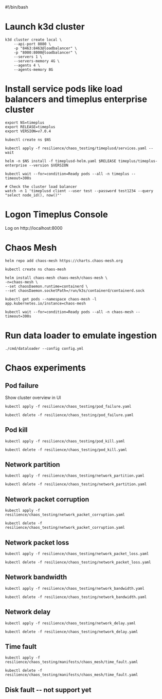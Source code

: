 #!/bin/bash

# Launch k3d cluster

```
k3d cluster create local \
    --api-port 8080 \
    -p "8463:8463@loadbalancer" \
    -p "8000:8000@loadbalancer" \
    --servers 1 \
    --servers-memory 4G \
    --agents 4 \
    --agents-memory 8G 
```

# Install service pods like load balancers and timeplus enterprise cluster

```
export NS=timeplus
export RELEASE=timeplus
export VERSION=v7.0.4

kubectl create ns $NS

kubectl apply -f resilience/chaos_testing/timeplusd/services.yaml --wait

helm -n $NS install -f timeplusd-helm.yaml $RELEASE timeplus/timeplus-enterprise --version $VERSION

kubectl wait --for=condition=Ready pods --all -n timeplus --timeout=300s

# Check the cluster load balancer
watch -n 1 'timeplusd client --user test --password test1234 --query "select node_id(), now()"'  

```

# Logon Timeplus Console
Log on http://localhost:8000

# Chaos Mesh

```
helm repo add chaos-mesh https://charts.chaos-mesh.org

kubectl create ns chaos-mesh

helm install chaos-mesh chaos-mesh/chaos-mesh \
-n=chaos-mesh \
--set chaosDaemon.runtime=containerd \
--set chaosDaemon.socketPath=/run/k3s/containerd/containerd.sock

kubectl get pods --namespace chaos-mesh -l app.kubernetes.io/instance=chaos-mesh 

kubectl wait --for=condition=Ready pods --all -n chaos-mesh --timeout=300s
```

# Run data loader to emulate ingestion

```
./cmd/dataloader --config config.yml   
```

# Chaos experiments

## Pod failure

Show cluster overview in UI

```
kubectl apply -f resilience/chaos_testing/pod_failure.yaml

kubectl delete -f resilience/chaos_testing/pod_failure.yaml
```

## Pod kill

```
kubectl apply -f resilience/chaos_testing/pod_kill.yaml

kubectl delete -f resilience/chaos_testing/pod_kill.yaml
```

## Network partition

```
kubectl apply -f resilience/chaos_testing/network_partition.yaml

kubectl delete -f resilience/chaos_testing/network_partition.yaml
```

## Network packet corruption 

```
kubectl apply -f resilience/chaos_testing/network_packet_corruption.yaml

kubectl delete -f resilience/chaos_testing/network_packet_corruption.yaml
```

## Network packet loss

```
kubectl apply -f resilience/chaos_testing/network_packet_loss.yaml

kubectl delete -f resilience/chaos_testing/network_packet_loss.yaml
```

## Network bandwidth

```
kubectl apply -f resilience/chaos_testing/network_bandwidth.yaml

kubectl delete -f resilience/chaos_testing/network_bandwidth.yaml
```

## Network delay

```
kubectl apply -f resilience/chaos_testing/network_delay.yaml

kubectl delete -f resilience/chaos_testing/network_delay.yaml
```

## Time fault

```
kubectl apply -f resilience/chaos_testing/manifests/chaos_mesh/time_fault.yaml

kubectl delete -f resilience/chaos_testing/manifests/chaos_mesh/time_fault.yaml
```

## Disk fault -- not support yet
